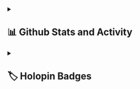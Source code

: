 <details> 
  <summary><h2>📊 Github Stats and Activity</h2></summary>

  <h3>🔥 Streak Stats</h3>

  <!-- GitHub Readme Streak Stats - https://github.com/Trevor-Muthoka/github-readme-streak-stats -->
  <p>
    <a href="https://github.com/Trevor-Muthoka/github-readme-streak-stats">
      <img title="🔥 Get streak stats for your profile at git.io/streak-stats" alt="Trevor's streak" src="https://streak-stats.demolab.com/?user=Trevor-Muthoka&theme=monokai-metallian&hide_border=true"/>
    </a>
    <p>🔥 Get streak stats for your profile at <a href="https://git.io/streak-stats">git.io/streak-stats</a></p>
  </p>

  <h3>💻 GitHub Profile Stats</h3>

  <!-- https://github.com/anuraghazra/github-readme-stats -->

  <a href="https://github.com/anuraghazra/github-readme-stats"><img alt="Trevor's Github Stats" src="https://denvercoder1-github-readme-stats.vercel.app/api/?username=Trevor-Muthoka&show_icons=true&include_all_commits=true&count_private=true&theme=react&hide_border=true&bg_color=1F222E&title_color=F85D7F&icon_color=F8D866" height="192px"/></a>
  <a href="https://github.com/anuraghazra/github-readme-stats"><img alt="Trevor's Top Languages" src="https://denvercoder1-github-readme-stats.vercel.app/api/top-langs/?username=Trevor-Muthoka&langs_count=8&layout=compact&theme=react&hide_border=true&bg_color=1F222E&title_color=F85D7F&icon_color=F8D866&hide=Jupyter%20Notebook,Roff" height="192px"/></a>
  <br/>

  <b>Note:</b> Top languages is only a metric of the languages my public code consists of and doesn't reflect experience or skill level.
  
  <!-- https://github.com/ashutosh00710/github-readme-activity-graph -->

  <a href="https://github.com/ashutosh00710/github-readme-activity-graph"><img alt="Trevor's Activity Graph" src="https://github-readme-activity-graph.cyclic.app/graph/?username=Trevor-Muthoka&bg_color=1F222E&color=F8D866&line=F85D7F&point=FFFFFF&hide_border=true" /></a>

  <h3>⚡ Recent GitHub Activity</h3>

  <!-- https://github.com/jamesgeorge007/github-activity-readme -->
  <!--START_SECTION:activity-->

1. 🎉 Merged PR [#194](https://github.com/Trevor-Muthoka/readme-typing-svg/pull/194) in [Trevor-Muthoka/readme-typing-svg](https://github.com/Trevor-Muthoka/readme-typing-svg)
2. 🗣 Commented on [#447](https://github.com/Trevor-Muthoka/github-readme-streak-stats/issues/447) in [Trevor-Muthoka/github-readme-streak-stats](https://github.com/Trevor-Muthoka/github-readme-streak-stats)
3. 🗣 Commented on [#574](https://github.com/superfly/docs/issues/574) in [superfly/docs](https://github.com/superfly/docs)
4. 🎉 Merged PR [#715](https://github.com/Trevor-Muthoka/custom-icon-badges/pull/715) in [Trevor-Muthoka/custom-icon-badges](https://github.com/Trevor-Muthoka/custom-icon-badges)
5. 🎉 Merged PR [#714](https://github.com/Trevor-Muthoka/custom-icon-badges/pull/714) in [Trevor-Muthoka/custom-icon-badges](https://github.com/Trevor-Muthoka/custom-icon-badges)
<!--END_SECTION:activity-->

</details>

<details> 
  <summary><h2>🏷️ Holopin Badges</h2></summary>

  <p><a href="https://holopin.io/@denvercoder1"><img src="https://holopin.me/denvercoder1" alt="@denvercoder1&#39;s Holopin board"></a></p>
</details>
